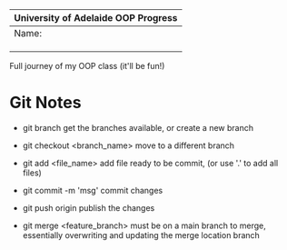| University of Adelaide OOP Progress |
| ------------------------------------|
| Name:                  |       aa           |
|                  |                  |
|                  |                  |
|                  |                  |
Full journey of my OOP class (it'll be fun!)

# Git Notes
- git branch <sample> 
get the branches available, or create a new branch

- git checkout <branch_name>
move to a different branch

- git add <file_name>
add file ready to be commit, (or use '.' to add all files)

- git commit -m 'msg'
commit changes

- git push origin <branch>
publish the changes 

- git merge <feature_branch>
must be on a main branch to merge, essentially overwriting and updating the merge location branch



